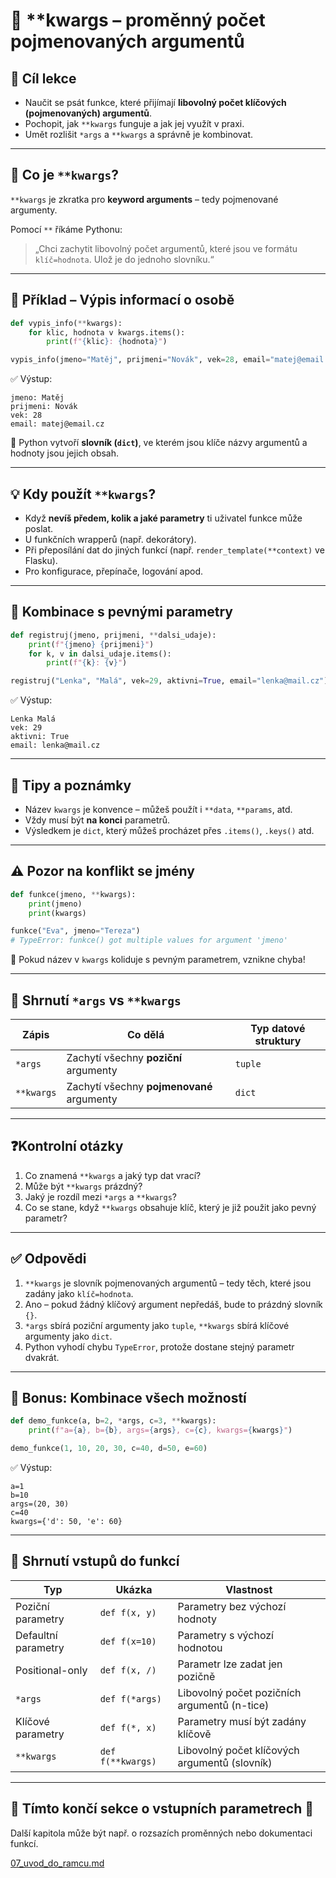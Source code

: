 # 🧰 **kwargs – proměnný počet pojmenovaných argumentů

## 🧠 Cíl lekce
- Naučit se psát funkce, které přijímají **libovolný počet klíčových (pojmenovaných) argumentů**.
- Pochopit, jak `**kwargs` funguje a jak jej využít v praxi.
- Umět rozlišit `*args` a `**kwargs` a správně je kombinovat.

---

## 📘 Co je `**kwargs`?

`**kwargs` je zkratka pro **keyword arguments** – tedy pojmenované argumenty.

Pomocí `**` říkáme Pythonu:
> „Chci zachytit libovolný počet argumentů, které jsou ve formátu `klíč=hodnota`. Ulož je do jednoho slovníku.“

---

## 🧪 Příklad – Výpis informací o osobě

```python
def vypis_info(**kwargs):
    for klic, hodnota v kwargs.items():
        print(f"{klic}: {hodnota}")

vypis_info(jmeno="Matěj", prijmeni="Novák", vek=28, email="matej@email.cz")
```

✅ Výstup:
```
jmeno: Matěj
prijmeni: Novák
vek: 28
email: matej@email.cz
```

📌 Python vytvoří **slovník (`dict`)**, ve kterém jsou klíče názvy argumentů a hodnoty jsou jejich obsah.

---

## 💡 Kdy použít `**kwargs`?

- Když **nevíš předem, kolik a jaké parametry** ti uživatel funkce může poslat.
- U funkčních wrapperů (např. dekorátory).
- Při přeposílání dat do jiných funkcí (např. `render_template(**context)` ve Flasku).
- Pro konfigurace, přepínače, logování apod.

---

## 🧪 Kombinace s pevnými parametry

```python
def registruj(jmeno, prijmeni, **dalsi_udaje):
    print(f"{jmeno} {prijmeni}")
    for k, v in dalsi_udaje.items():
        print(f"{k}: {v}")

registruj("Lenka", "Malá", vek=29, aktivni=True, email="lenka@mail.cz")
```

✅ Výstup:
```
Lenka Malá
vek: 29
aktivni: True
email: lenka@mail.cz
```

---

## 🧠 Tipy a poznámky

- Název `kwargs` je konvence – můžeš použít i `**data`, `**params`, atd.
- Vždy musí být **na konci** parametrů.
- Výsledkem je `dict`, který můžeš procházet přes `.items()`, `.keys()` atd.

---

## ⚠️ Pozor na konflikt se jmény

```python
def funkce(jmeno, **kwargs):
    print(jmeno)
    print(kwargs)

funkce("Eva", jmeno="Tereza")
# TypeError: funkce() got multiple values for argument 'jmeno'
```

🛑 Pokud název v `kwargs` koliduje s pevným parametrem, vznikne chyba!

---

## 📌 Shrnutí `*args` vs `**kwargs`

| Zápis       | Co dělá                               | Typ datové struktury |
|-------------|----------------------------------------|-----------------------|
| `*args`     | Zachytí všechny **poziční** argumenty  | `tuple`               |
| `**kwargs`  | Zachytí všechny **pojmenované** argumenty | `dict`             |

---

## ❓Kontrolní otázky

1. Co znamená `**kwargs` a jaký typ dat vrací?
2. Může být `**kwargs` prázdný?
3. Jaký je rozdíl mezi `*args` a `**kwargs`?
4. Co se stane, když `**kwargs` obsahuje klíč, který je již použit jako pevný parametr?

---

## ✅ Odpovědi

1. `**kwargs` je slovník pojmenovaných argumentů – tedy těch, které jsou zadány jako `klíč=hodnota`.
2. Ano – pokud žádný klíčový argument nepředáš, bude to prázdný slovník `{}`.
3. `*args` sbírá poziční argumenty jako `tuple`, `**kwargs` sbírá klíčové argumenty jako `dict`.
4. Python vyhodí chybu `TypeError`, protože dostane stejný parametr dvakrát.

---

## 🚀 Bonus: Kombinace všech možností

```python
def demo_funkce(a, b=2, *args, c=3, **kwargs):
    print(f"a={a}, b={b}, args={args}, c={c}, kwargs={kwargs}")

demo_funkce(1, 10, 20, 30, c=40, d=50, e=60)
```

✅ Výstup:
```
a=1
b=10
args=(20, 30)
c=40
kwargs={'d': 50, 'e': 60}
```

---

## 🧠 Shrnutí vstupů do funkcí

| Typ             | Ukázka                  | Vlastnost                                        |
|------------------|--------------------------|--------------------------------------------------|
| Poziční parametry| `def f(x, y)`            | Parametry bez výchozí hodnoty                   |
| Defaultní parametry | `def f(x=10)`         | Parametry s výchozí hodnotou                    |
| Positional-only  | `def f(x, /)`            | Parametr lze zadat jen pozičně                  |
| `*args`          | `def f(*args)`           | Libovolný počet pozičních argumentů (n-tice)    |
| Klíčové parametry| `def f(*, x)`            | Parametry musí být zadány klíčově               |
| `**kwargs`       | `def f(**kwargs)`        | Libovolný počet klíčových argumentů (slovník)   |

---

## 🚀 Tímto končí sekce o vstupních parametrech 🎉

Další kapitola může být např. o rozsazích proměnných nebo dokumentaci funkcí.

[07_uvod_do_ramcu.md](07_kwargs.md)